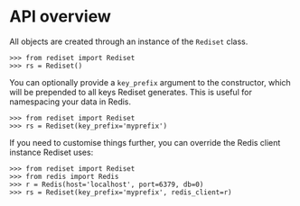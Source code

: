 # API overview

All objects are created through an instance of the `Rediset` class.

    >>> from rediset import Rediset
    >>> rs = Rediset()

You can optionally provide a `key_prefix` argument to the constructor,
which will be prepended to all keys Rediset generates. This is useful for
namespacing your data in Redis.

    >>> from rediset import Rediset
    >>> rs = Rediset(key_prefix='myprefix')

If you need to customise things further, you can override the Redis client
instance Rediset uses:

    >>> from rediset import Rediset
    >>> from redis import Redis
    >>> r = Redis(host='localhost', port=6379, db=0)
    >>> rs = Rediset(key_prefix='myprefix', redis_client=r)
